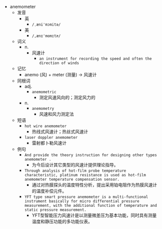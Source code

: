 - anemometer
  - 发音
    - 英
      - `/ˌæni'mɔmitə/`
    - 美
      - `/,ænɪ'mɑmɪtɚ/`
  - 词义
    - n.
      - 风速计
        - `an instrument for recording the speed and often the direction of winds `
  - 记忆
    - anemo (风) + meter (测量) → 风速计
  - 同根词
    - adj.
      - `anemometric`
        - 测定风速风向的；测定风力的
    - n.
      - `anemometry`
        - 风速和风力测定法
  - 短语
    - `hot wire anemometer`
      - 热线式风速计；热丝式风速计 
    - `laser doppler anemometer`
      - 雷射都卜勒风速计 
  - 例句
    - `And provide the theory instruction for designing other types anemometer .`
      - 为今后设计其它类型的风速计提供理论指导。
    - `Through analysis of hot-film probe temperature characteristic, platinum resistance is used as hot-film anemometer temperature compensation sensor.`
      - 通过对热膜探头的温度特性分析，提出采用铂电阻作为热膜风速计的温度补偿元件。
    - `YFT type smart pressure anemometer is a multi-functional instrument basically for micro differential pressure measurement, with the additional function of temperature and static pressure measurement.`
      - YFT型智能压力风速计是以测量微差压为基本功能，同时具有测量温度和静压功能的多功能仪表。

